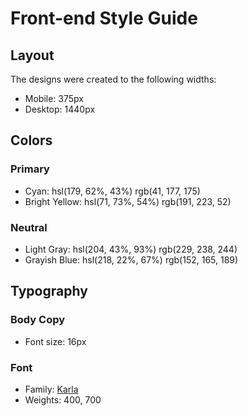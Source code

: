 # Front-end Style Guide

## Layout

The designs were created to the following widths:

- Mobile: 375px
- Desktop: 1440px

## Colors

### Primary

- Cyan: hsl(179, 62%, 43%)
rgb(41, 177, 175)
- Bright Yellow: hsl(71, 73%, 54%)
rgb(191, 223, 52)
### Neutral

- Light Gray: hsl(204, 43%, 93%)
rgb(229, 238, 244)
- Grayish Blue: hsl(218, 22%, 67%)
rgb(152, 165, 189)
## Typography

### Body Copy

- Font size: 16px

### Font

- Family: [Karla](https://fonts.google.com/specimen/Karla)
- Weights: 400, 700